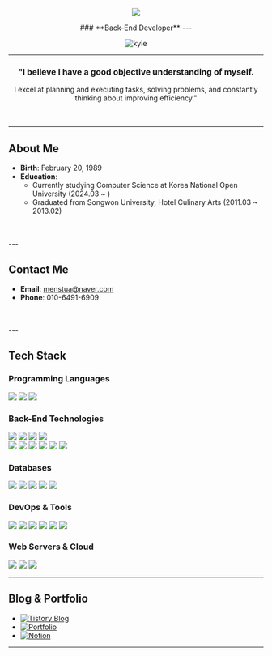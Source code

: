 <p align='center'>
    <img src="https://capsule-render.vercel.app/api?type=waving&color=gradient&height=250&section=header&text=Yang%20Junu&fontSize=70&animation=fadeIn&fontAlignY=38&desc=Welcome%20to%20my%20GitHub%20Profile!&descAlignY=55&descAlign=62"/>
</p>

<div align="center">
### **Back-End Developer**
---

![kyle](https://github.com/user-attachments/assets/7f6117e8-f560-4f76-9a78-c55616f53369)


---

### "I believe I have a good objective understanding of myself.  
I excel at planning and executing tasks, solving problems, and constantly thinking about improving efficiency."
<br>
<br>
<br>
</div>

---

## About Me

- **Birth**: February 20, 1989  
- **Education**:
  - Currently studying Computer Science at Korea National Open University (2024.03 ~ )  
  - Graduated from Songwon University, Hotel Culinary Arts (2011.03 ~ 2013.02)  
<br>
<br>
---

## Contact Me

- **Email**: [menstua@naver.com](mailto:menstua@naver.com)  
- **Phone**: 010-6491-6909  
<br>
<br>
---

## Tech Stack

### **Programming Languages**
<div>
  <img src="https://img.shields.io/badge/Java-007396?style=flat&logo=java&logoColor=white" />
  <img src="https://img.shields.io/badge/JavaScript-F7DF1E?style=flat&logo=javascript&logoColor=black" />
  <img src="https://img.shields.io/badge/Python-3776AB?style=flat&logo=python&logoColor=white" />
</div>

### **Back-End Technologies**
<div>
  <img src="https://img.shields.io/badge/Spring%20Boot-6DB33F?style=flat&logo=spring-boot&logoColor=white" />
  <img src="https://img.shields.io/badge/Spring%20Security-6DB33F?style=flat&logo=spring-security&logoColor=white" />
  <img src="https://img.shields.io/badge/Spring%20Data%20JPA-6DB33F?style=flat&logo=spring-data-jpa&logoColor=white" />
  <img src="https://img.shields.io/badge/MyBatis-6DB33F?style=flat&logo=mybatis&logoColor=white" />
  <br>
  <img src="https://img.shields.io/badge/Thymeleaf-005F0F?style=flat&logo=thymeleaf&logoColor=white" />
  <img src="https://img.shields.io/badge/JSP-007396?style=flat&logo=java&logoColor=white" />
  <img src="https://img.shields.io/badge/JWT-000000?style=flat&logo=json-web-tokens&logoColor=white" />
  <img src="https://img.shields.io/badge/OAuth2-4285F4?style=flat&logo=oauth&logoColor=white" />
  <img src="https://img.shields.io/badge/Node.js-339933?style=flat&logo=node.js&logoColor=white" />
  <img src="https://img.shields.io/badge/Express-000000?style=flat&logo=express&logoColor=white" />
</div>

### **Databases**
<div>
  <img src="https://img.shields.io/badge/Oracle-F80000?style=flat&logo=oracle&logoColor=white" />
  <img src="https://img.shields.io/badge/MySQL-4479A1?style=flat&logo=mysql&logoColor=white" />
  <img src="https://img.shields.io/badge/PostgreSQL-336791?style=flat&logo=postgresql&logoColor=white" />
  <img src="https://img.shields.io/badge/MongoDB-47A248?style=flat&logo=mongodb&logoColor=white" />
  <img src="https://img.shields.io/badge/Redis-DC382D?style=flat&logo=redis&logoColor=white" />
</div>

### **DevOps & Tools**
<div>
  <img src="https://img.shields.io/badge/Docker-2496ED?style=flat&logo=docker&logoColor=white" />
  <img src="https://img.shields.io/badge/GitHub-181717?style=flat&logo=github&logoColor=white" />
  <img src="https://img.shields.io/badge/GitHub%20Actions-2088FF?style=flat&logo=github-actions&logoColor=white" />
  <img src="https://img.shields.io/badge/Gradle-02303A?style=flat&logo=gradle&logoColor=white" />
  <img src="https://img.shields.io/badge/Postman-FF6C37?style=flat&logo=postman&logoColor=white" />
  <img src="https://img.shields.io/badge/Anaconda-44A833?style=flat&logo=anaconda&logoColor=white" />
</div>

### **Web Servers & Cloud**
<div>
  <img src="https://img.shields.io/badge/Nginx-009639?style=flat&logo=nginx&logoColor=white" />
  <img src="https://img.shields.io/badge/Tomcat-F8DC75?style=flat&logo=apache-tomcat&logoColor=black" />
  <img src="https://img.shields.io/badge/AWS-232F3E?style=flat&logo=amazon-aws&logoColor=white" />
</div>

---

## Blog & Portfolio

- [![Tistory Blog](https://img.shields.io/badge/Tistory-000000?style=flat&logo=tistory&logoColor=white)](https://navis.tistory.com/)
- [![Portfolio](https://img.shields.io/badge/Portfolio-000000?style=flat&logo=google-chrome&logoColor=white)](https://www.kyleportfolio.site/)
- [![Notion](https://img.shields.io/badge/Notion-000000?style=flat&logo=notion&logoColor=white)](https://www.notion.so/Kyle-Ntion-d32471fa51c540cbafb30cc8824c0129)


---
